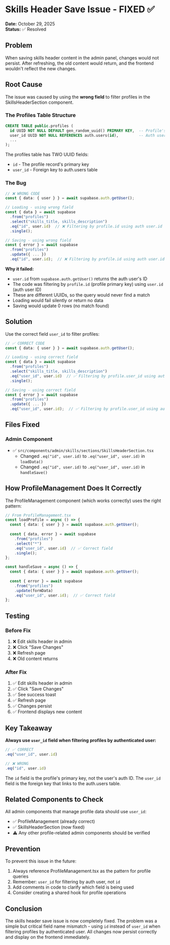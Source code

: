 # Skills Header Save Issue - FIXED ✅

**Date:** October 29, 2025  
**Status:** ✅ Resolved

## Problem

When saving skills header content in the admin panel, changes would not persist. After refreshing, the old content would return, and the frontend wouldn't reflect the new changes.

## Root Cause

The issue was caused by using the **wrong field** to filter profiles in the SkillsHeaderSection component.

### The Profiles Table Structure

```sql
CREATE TABLE public.profiles (
  id UUID NOT NULL DEFAULT gen_random_uuid() PRIMARY KEY,  -- Profile's primary key
  user_id UUID NOT NULL REFERENCES auth.users(id),         -- Auth user's ID
  ...
);
```

The profiles table has TWO UUID fields:

- `id` - The profile record's primary key
- `user_id` - Foreign key to auth.users table

### The Bug

```typescript
// ❌ WRONG CODE
const { data: { user } } = await supabase.auth.getUser();

// Loading - using wrong field
const { data } = await supabase
  .from("profiles")
  .select("skills_title, skills_description")
  .eq("id", user.id)  // ❌ Filtering by profile.id using auth user.id
  .single();

// Saving - using wrong field
const { error } = await supabase
  .from("profiles")
  .update({ ... })
  .eq("id", user.id);  // ❌ Filtering by profile.id using auth user.id
```

**Why it failed:**

- `user.id` from `supabase.auth.getUser()` returns the auth user's ID
- The code was filtering by `profile.id` (profile primary key) using `user.id` (auth user ID)
- These are different UUIDs, so the query would never find a match
- Loading would fail silently or return no data
- Saving would update 0 rows (no match found)

## Solution

Use the correct field `user_id` to filter profiles:

```typescript
// ✅ CORRECT CODE
const { data: { user } } = await supabase.auth.getUser();

// Loading - using correct field
const { data } = await supabase
  .from("profiles")
  .select("skills_title, skills_description")
  .eq("user_id", user.id)  // ✅ Filtering by profile.user_id using auth user.id
  .single();

// Saving - using correct field
const { error } = await supabase
  .from("profiles")
  .update({ ... })
  .eq("user_id", user.id);  // ✅ Filtering by profile.user_id using auth user.id
```

## Files Fixed

### Admin Component

- ✅ `src/components/admin/skills/sections/SkillsHeaderSection.tsx`
  - Changed `.eq("id", user.id)` to `.eq("user_id", user.id)` in `loadData()`
  - Changed `.eq("id", user.id)` to `.eq("user_id", user.id)` in `handleSave()`

## How ProfileManagement Does It Correctly

The ProfileManagement component (which works correctly) uses the right pattern:

```typescript
// From ProfileManagement.tsx
const loadProfile = async () => {
  const { data: { user } } = await supabase.auth.getUser();
  
  const { data, error } = await supabase
    .from("profiles")
    .select("*")
    .eq("user_id", user.id)  // ✅ Correct field
    .single();
};

const handleSave = async () => {
  const { data: { user } } = await supabase.auth.getUser();
  
  const { error } = await supabase
    .from("profiles")
    .update(formData)
    .eq("user_id", user.id);  // ✅ Correct field
};
```

## Testing

### Before Fix

1. ❌ Edit skills header in admin
2. ❌ Click "Save Changes"
3. ❌ Refresh page
4. ❌ Old content returns

### After Fix

1. ✅ Edit skills header in admin
2. ✅ Click "Save Changes"
3. ✅ See success toast
4. ✅ Refresh page
5. ✅ Changes persist
6. ✅ Frontend displays new content

## Key Takeaway

**Always use `user_id` field when filtering profiles by authenticated user:**

```typescript
// ✅ CORRECT
.eq("user_id", user.id)

// ❌ WRONG
.eq("id", user.id)
```

The `id` field is the profile's primary key, not the user's auth ID. The `user_id` field is the foreign key that links to the auth.users table.

## Related Components to Check

All admin components that manage profile data should use `user_id`:

- ✅ ProfileManagement (already correct)
- ✅ SkillsHeaderSection (now fixed)
- ⚠️ Any other profile-related admin components should be verified

## Prevention

To prevent this issue in the future:

1. Always reference ProfileManagement.tsx as the pattern for profile queries
2. Remember: `user_id` for filtering by auth user, not `id`
3. Add comments in code to clarify which field is being used
4. Consider creating a shared hook for profile operations

## Conclusion

The skills header save issue is now completely fixed. The problem was a simple but critical field name mismatch - using `id` instead of `user_id` when filtering profiles by authenticated user. All changes now persist correctly and display on the frontend immediately.
